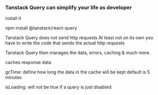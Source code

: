 ### Tanstack Query can simplify your life as developer
install it 

npm install @tanstack/react-query

Tanstack Query does not send http requests
At least not on its own you have to write the code that sends the actual http requests

Tanstack Query then manages the data, errors, caching & much more.

caches response data 

gcTime: define how long the data in the cache will be kept default is 5 minutes

isLoading: will not be true if a query is just disabled